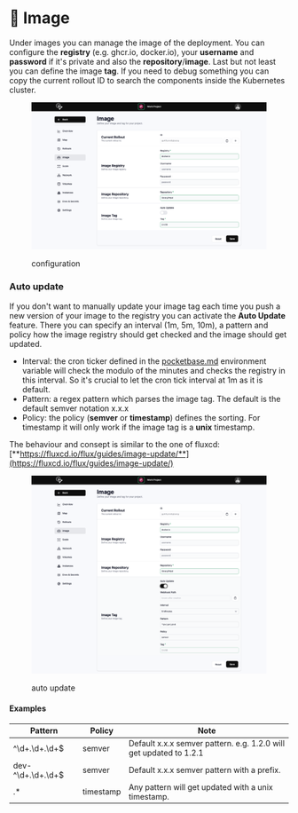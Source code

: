 # 💾 Image

Under images you can manage the image of the deployment. You can configure the **registry** (e.g. ghcr.io, docker.io), your **username** and **password** if it's private and also the **repository**/**image**. Last but not least you can define the image **tag**. If you need to debug something you can copy the current rollout ID to search the components inside the Kubernetes cluster.

<figure><img src="../.gitbook/assets/image (7).png" alt=""><figcaption><p>configuration</p></figcaption></figure>

### Auto update

If you don't want to manually update your image tag each time you push a new version of your image to the registry you can activate the **Auto Update** feature. There you can specify an interval (1m, 5m, 10m), a pattern and policy how the image registry should get checked and the image should get updated.

* Interval: the cron ticker defined in the [pocketbase.md](pocketbase.md "mention") environment variable will check the modulo of the minutes and checks the registry in this interval. So it's crucial to let the cron tick interval at 1m as it is default.
* Pattern: a regex pattern which parses the image tag. The default is the default semver notation x.x.x
* Policy: the policy (**semver** or **timestamp**) defines the sorting. For timestamp it will only work if the image tag is a **unix** timestamp.

The behaviour and consept is similar to the one of fluxcd: [**https://fluxcd.io/flux/guides/image-update/**](https://fluxcd.io/flux/guides/image-update/)

<figure><img src="../.gitbook/assets/image (1).png" alt=""><figcaption><p>auto update</p></figcaption></figure>

#### Examples

| Pattern           | Policy    | Note                                                               |
| ----------------- | --------- | ------------------------------------------------------------------ |
| ^\d+.\d+.\d+$     | semver    | Default x.x.x semver pattern. e.g. 1.2.0 will get updated to 1.2.1 |
| dev-^\d+.\d+.\d+$ | semver    | Default x.x.x semver pattern with a prefix.                        |
| .\*               | timestamp | Any pattern will get updated with a unix timestamp.                |
